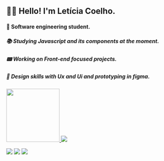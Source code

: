 ## 👩‍💻  Hello! I'm Letícia Coelho.
#### 📖 Software engineering student.
##### 📚 Studying Javascript and its components at the moment.
##### 📟 Working on Front-end focused projects. 
##### 🎨 Design skills with Ux and Ui and prototyping in figma. 

<div>
<a href="linkedin.com/in/leticia-coelho-556906188"/>
<img height="140em" src="https://github-readme-stats.vercel.app/api?username=coelholeticia&show_icons=true&theme=radical"/>
<img heignt="180em" src="https://github-readme-stats.vercel.app/api/top-langs/?username=coelholeticia&layout=compact&theme=radical"/>
</div>

  <a href="https://www.linkedin.com/in/leticia-coelho-556906188" target="_blank"><img src="https://img.shields.io/badge/-LinkedIn-%230077B5?style=for-the-badge&logo=linkedin&logoColor=white" target="_blank"></a>
          <a href="https://instagram.com/coelho.letticia" target="_blank"><img src="https://img.shields.io/badge/-Instagram-%23E4405F?style=for-the-badge&logo=instagram&logoColor=white" target="_blank"></a>
          <a href="https://github.com/coelholeticia"><img src="https://img.shields.io/badge/GitHub-100000?style=for-the-badge&logo=github&logoColor=white"></a>

          

